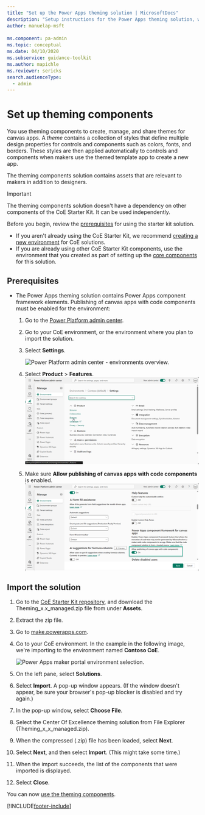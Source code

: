 ```yaml
---
title: "Set up the Power Apps theming solution | MicrosoftDocs"
description: "Setup instructions for the Power Apps theming solution, which contains a set apps, tables, custom controls and a component library.  The Theme editor app allows designers to create and manage themes."
author: manuelap-msft

ms.component: pa-admin
ms.topic: conceptual
ms.date: 04/10/2020
ms.subservice: guidance-toolkit
ms.author: mapichle
ms.reviewer: sericks
search.audienceType: 
  - admin
---
```


# Set up theming components

You use theming components to create, manage, and share themes for canvas apps. A *theme* contains a collection of styles that define multiple design properties for controls and components such as colors, fonts, and borders. These styles are then applied automatically to controls and components when makers use the themed template app to create a new app.

The theming components solution contains assets that are relevant to makers in addition to designers.

>[!IMPORTANT]
>The theming components solution doesn't have a dependency on other components of the CoE Starter Kit. It can be used independently.

Before you begin, review the [prerequisites](setup.md) for using the starter kit solution.

- If you aren't already using the CoE Starter Kit, we recommend [creating a new environment](../../admin/create-environment.md) for CoE solutions.
- If you are already using other CoE Starter Kit components, use the environment that you created as part of setting up the [core components](setup-core-components.md) for this solution.

## Prerequisites

- The Power Apps theming solution contains Power Apps component framework elements. Publishing of canvas apps with code components must be enabled for the environment:

    1. Go to the [Power Platform admin center](https://aka.ms/ppac).
    1. Go to your CoE environment, or the environment where you plan to import the solution.
    1. Select **Settings**.

        ![Power Platform admin center - environments overview.](media/theming-1.png "Power Platform admin center - environments overview")

    1. Select **Product** > **Features**.
        ![Power Platform admin center - Environment Product Settings.](media/theming-2.png "Power Platform admin center - Environment Product Settings")
    1. Make sure **Allow publishing of canvas apps with code components** is enabled.
        ![Enable publishing of canvas apps with code components in the Power Platform admin center.](media/theming-3.png "Enable publishing of canvas apps with code components in the Power Platform admin center")

## Import the solution

1. Go to the [CoE Starter Kit repository](https://github.com/microsoft/coe-starter-kit/releases/tag/CoEStarterKit-November2022), and download the Theming_x.x_managed.zip file from under **Assets**.

1. Extract the zip file.

1. Go to [make.powerapps.com](<https://make.powerapps.com>).

1. Go to your CoE environment. In the example in the following image, we're importing to the environment named **Contoso CoE**.

     ![Power Apps maker portal environment selection.](media/coe6.png "Power Apps maker portal environment selection")

1. On the left pane, select **Solutions**.

1. Select **Import**. A pop-up window appears. (If the window doesn't appear, be sure your browser's pop-up blocker is disabled and try again.)

1. In the pop-up window, select **Choose File**.

1. Select the Center Of Excellence theming solution from File Explorer (Theming_x_x_managed.zip).

1. When the compressed (.zip) file has been loaded, select **Next**.

1. Select **Next**, and then select **Import**. (This might take some time.)

1. When the import succeeds, the list of the components that were imported is displayed.

1. Select **Close**.

You can now [use the theming components](theming-components.md).

[!INCLUDE[footer-include](../../includes/footer-banner.md)]
